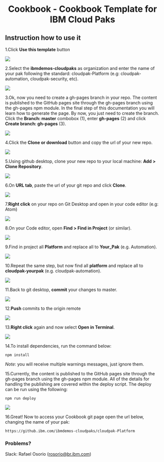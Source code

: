 
<h1 align="center">
Cookbook - Cookbook Template for IBM Cloud Paks
</h1>



## Instruction how to use it

1.Click **Use this template** button

  ![](images/1-usingtemplate.png)

2.Select the **ibmdemos-cloudpaks** as organization and enter the name of your pak following the standard: cloudpak-Platform (e.g: cloudpak-automation, cloudpak-security, etc).

  ![](images/2-usingtemplate.png)

3.Ok, now you need to create a gh-pages branch in your repo. The content is published to the GitHub pages site through the gh-pages branch using the gh-pages npm module. In the final step of this documentation you will learn how to generate the page. By now, you just need to create the branch. Click the **Branch: master** combobox (1), enter **gh-pages** (2) and click **Create branch: gh-pages** (3).

![](images/2_5-usingtemplate.png)

4.Click the **Clone or download** button and copy the url of your new repo.

  ![](images/3-usingtemplate.png)

5.Using github desktop, clone your new repo to your local machine: **Add > Clone Repository**.

  ![](images/4-usingtemplate.png)

6.On **URL tab**, paste the url of your git repo and click **Clone**.

  ![](images/5-usingtemplate.png)

7.**Right click** on your repo on Git Desktop and open in your code editor (e.g: Atom)

  ![](images/6-usingtemplate.png)

8.On your Code editor, open **Find > Find in Project** (or similar).

  ![](images/7-usingtemplate.png)

9.Find in project all **Platform** and replace all to  **Your_Pak** (e.g. Automation).

  ![](images/8-usingtemplate.png)

10.Repeat the same step, but now find all **platform** and replace all to **cloudpak-yourpak** (e.g. cloudpak-automation).

  ![](images/9-usingtemplate.png)

11.Back to git desktop, **commit** your changes to master.

  ![](images/10-usingtemplate.png)

12.**Push** commits to the origin remote

  ![](images/11-usingtemplate.png)

13.**Right click** again and now select **Open in Terminal**.

  ![](images/12-usingtemplate.png)

14.To install dependencies, run the command below:
```
npm install
```

  *Note*: you will receive multiple warnings messages, just ignore them.

15.Currently, the content is published to the GitHub pages site through the gh-pages branch using the gh-pages npm module. All of the details for handling the publishing are covered within the deploy script. The deploy can be run using the following:
```
npm run deploy
```

  ![](images/14-usingtemplate.png)

16.Great! Now to access your Cookbook git page open the url below, changing the name of your pak:
```
https://github.ibm.com/ibmdemos-cloudpaks/cloudpak-Platform
```








### Problems?

Slack: Rafael Osorio (rosorio@br.ibm.com)

